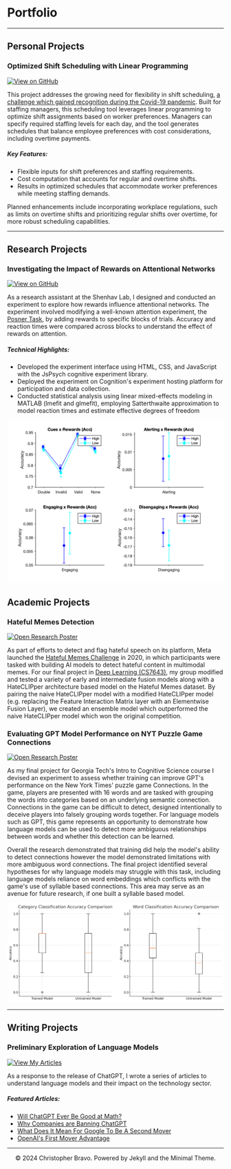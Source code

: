 # Portfolio
---
## Personal Projects

### Optimized Shift Scheduling with Linear Programming

[![View on GitHub](https://img.shields.io/badge/GitHub-View_on_GitHub-blue?logo=GitHub)](https://cbravo8.pythonanywhere.com/input)

This project addresses the growing need for flexibility in shift scheduling, [a challenge which gained recognition during the Covid-19 pandemic](https://shift.hks.harvard.edu/wp-content/uploads/2022/01/COVIDUpdate_Brief_Final.pdf). Built for staffing managers, this scheduling tool leverages linear programming to optimize shift assignments based on worker preferences. Managers can specify required staffing levels for each day, and the tool generates schedules that balance employee preferences with cost considerations, including overtime payments.

##### Key Features:
- Flexible inputs for shift preferences and staffing requirements.  
- Cost computation that accounts for regular and overtime shifts.  
- Results in optimized schedules that accommodate worker preferences while meeting staffing demands.

Planned enhancements include incorporating workplace regulations, such as limits on overtime shifts and prioritizing regular shifts over overtime, for more robust scheduling capabilities.

---
## Research Projects

### Investigating the Impact of Rewards on Attentional Networks

[![View on GitHub](https://img.shields.io/badge/GitHub-View_on_GitHub-blue?logo=GitHub)](https://cbravo8.pythonanywhere.com/input)

As a research assistant at the Shenhav Lab, I designed and conducted an experiment to explore how rewards influence attentional networks. The experiment involved modifying a well-known attention experiment, the [Posner Task](https://www.sciencedirect.com/science/article/abs/pii/S1053811905000984?via%3Dihub), by adding rewards to specific blocks of trials. Accuracy and reaction times were compared across blocks to understand the effect of rewards on attention.

##### Technical Highlights:
- Developed the experiment interface using HTML, CSS, and JavaScript with the JsPsych cognitive experiment library.
- Deployed the experiment on Cognition's experiment hosting platform for participation and data collection.
- Conducted statistical analysis using linear mixed-effects modeling in MATLAB (lmefit and glmefit), employing Satterthwaite approximation to model reaction times and estimate effective degrees of freedom

<center><img src="images/Posner.png"/></center>


## Academic Projects

### Hateful Memes Detection

[![Open Research Poster](https://img.shields.io/badge/PDF-Open_Research_Paper-blue?logo=adobe-acrobat-reader&logoColor=white)](pdf/HatefulMemes.pdf)

As part of efforts to detect and flag hateful speech on its platform, Meta launched the [Hateful Memes Challenge](https://ai.meta.com/blog/hateful-memes-challenge-and-data-set/) in 2020, in which participants were tasked with building AI models to detect hateful content in multimodal memes. For our final project in [Deep Learning (CS7643)](https://omscs.gatech.edu/cs-7643-deep-learning), my group modified and tested a variety of early and intermediate fusion models along with a HateCLIPper architecture based model on the Hateful Memes dataset. By pairing the naive HateCLIPper model with a modified HateCLIPper model (e.g. replacing the Feature Interaction Matrix layer with an Elementwise Fusion Layer), we created an ensemble model which outperformed the naive HateCLIPper model which won the original competition.

### Evaluating GPT Model Performance on NYT Puzzle Game Connections

[![Open Research Poster](https://img.shields.io/badge/PDF-Open_Research_Paper-blue?logo=adobe-acrobat-reader&logoColor=white)](pdf/Connections.pdf)

As my final project for Georgia Tech's Intro to Cognitive Science course I devised an experiment to assess whether training can improve GPT's performance on the New York Times' puzzle game Connections. In the game, players are presented with 16 words and are tasked with grouping the words into categories based on an underlying semantic connection. Connections in the game can be difficult to detect, designed intentionally to deceive players into falsely grouping words together. For language models such as GPT, this game represents an opportunity to demonstrate how language models can be used to detect more ambiguous relationships between words and whether this detection can be learned.

Overall the research demonstrated that training did help the model's ability to detect connections however the model demonstrated limitations with more ambiguous word connections. The final project identified several hypotheses for why language models may struggle with this task, including language models reliance on word embeddings which conflicts with the game's use of syllable based connections. This area may serve as an avenue for future research, if one built a syllable based model. 

<center><img src="images/Connections.png"/></center>



---
## Writing Projects

### Preliminary Exploration of Language Models

[![View My Articles](https://img.shields.io/badge/Medium-View_My_Articles-grey?logo=medium&labelColor=black)](https://medium.com/@christopher.bravo.ibanez)

As a response to the release of ChatGPT, I wrote a series of articles to understand language models and their impact on the technology sector.

##### Featured Articles:
- [Will ChatGPT Ever Be Good at Math?](https://medium.com/byte-sized-insights/will-chatgpt-ever-be-good-at-math-c3ad3215b6e7)
- [Why Companies are Banning ChatGPT](https://medium.com/byte-sized-insights/why-companies-are-banning-chatgpt-e1e54352457c)
- [What Does It Mean For Google To Be A Second Mover](https://medium.com/byte-sized-insights/what-does-it-mean-for-google-to-be-a-second-mover-e8b24ded89dd)
- [OpenAI's First Mover Advantage](https://medium.com/byte-sized-insights/the-benefits-of-being-first-85656ea19dee)

---
<center>© 2024 Christopher Bravo. Powered by Jekyll and the Minimal Theme.</center>